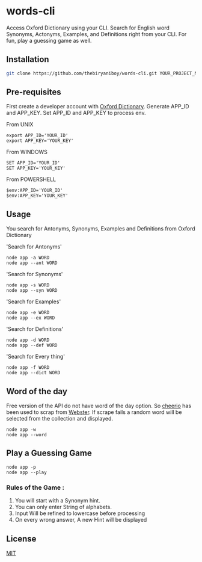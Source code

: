 # words-cli

Access Oxford Dictionary using your CLI. Search for English word Synonyms, Actonyms, Examples, and Definitions right from your CLI. For fun, play a guessing game as well.

## Installation

```bash
git clone https://github.com/thebiryaniboy/words-cli.git YOUR_PROJECT_NAME
```

## Pre-requisites

First create a developer account with [Oxford Dictionary](https://developer.oxforddictionaries.com). Generate APP_ID and APP_KEY.
Set APP_ID and APP_KEY to process env.

From UNIX

```
export APP_ID='YOUR_ID'
export APP_KEY='YOUR_KEY'
```
From WINDOWS

```
SET APP_ID='YOUR_ID'
SET APP_KEY='YOUR_KEY'
```
From POWERSHELL

```
$env:APP_ID='YOUR_ID'
$env:APP_KEY='YOUR_KEY'
```

## Usage

You search for Antonyms, Synonyms, Examples and Definitions from Oxford Dictionary

'Search for Antonyms'
```
node app -a WORD
node app --ant WORD
```

'Search for Synonyms'
```
node app -s WORD
node app --syn WORD 
```

'Search for Examples'
```
node app -e WORD
node app --ex WORD
```
'Search for Definitions'
```
node app -d WORD
node app --def WORD
```
'Search for Every thing'
```
node app -f WORD
node app --dict WORD
```

## Word of the day
Free version of the API do not have word of the day option. So [cheerio](https://cheerio.js.org/) has been used to scrap from [Webster](https://www.merriam-webster.com/word-of-the-day). If scrape fails a random word will be selected from the collection and displayed.
```
node app -w
node app --word
```

## Play a Guessing Game


```
node app -p
node app --play 
```
### Rules of the Game :
 1. You will start with a Synonym hint.
 2. You can only enter String of alphabets.
 3. Input Will be refined to lowercase before processing 
 4. On every wrong answer, A new Hint will be displayed
  

## License
[MIT](https://choosealicense.com/licenses/mit/)